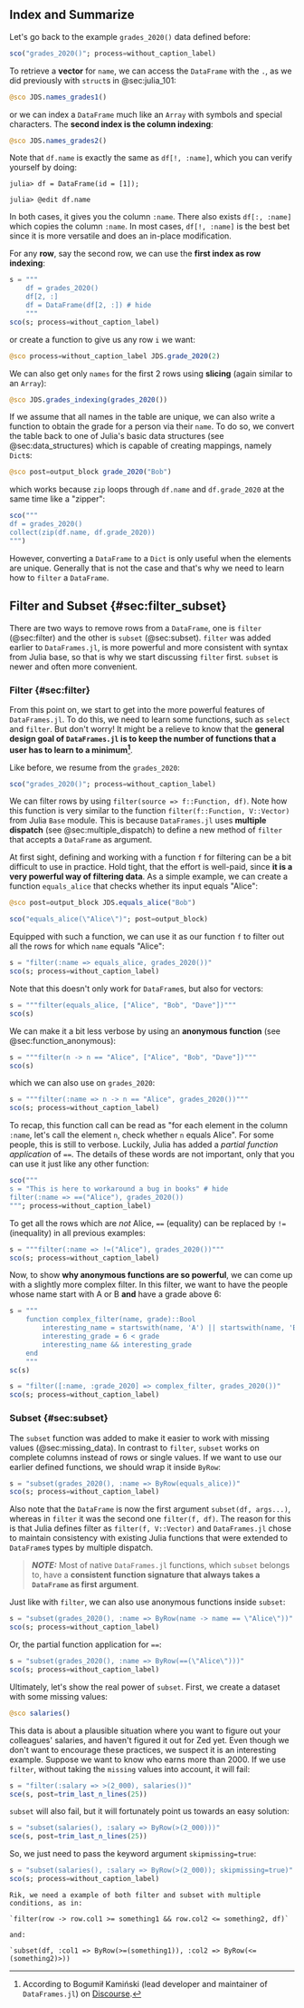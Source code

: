 ## Index and Summarize

Let's go back to the example `grades_2020()` data defined before:

```jl
sco("grades_2020()"; process=without_caption_label)
```

To retrieve a **vector** for `name`, we can access the `DataFrame` with the `.`, as we did previously with `struct`s in @sec:julia_101:

```jl
@sco JDS.names_grades1()
```

or we can index a `DataFrame` much like an `Array` with symbols and special characters.
The **second index is the column indexing**:

```jl
@sco JDS.names_grades2()
```

Note that `df.name` is exactly the same as `df[!, :name]`, which you can verify yourself by doing:

```
julia> df = DataFrame(id = [1]);

julia> @edit df.name
```

In both cases, it gives you the column `:name`.
There also exists `df[:, :name]` which copies the column `:name`.
In most cases, `df[!, :name]` is the best bet since it is more versatile and does an in-place modification.

For any **row**, say the second row, we can use the **first index as row indexing**:

```jl
s = """
    df = grades_2020()
    df[2, :]
    df = DataFrame(df[2, :]) # hide
    """
sco(s; process=without_caption_label)
```

or create a function to give us any row `i` we want:

```jl
@sco process=without_caption_label JDS.grade_2020(2)
```

We can also get only `names` for the first 2 rows using **slicing** (again similar to an `Array`):

```jl
@sco JDS.grades_indexing(grades_2020())
```

If we assume that all names in the table are unique, we can also write a function to obtain the grade for a person via their `name`.
To do so, we convert the table back to one of Julia's basic data structures (see @sec:data_structures) which is capable of creating mappings, namely `Dict`s:

```jl
@sco post=output_block grade_2020("Bob")
```

which works because `zip` loops through `df.name` and `df.grade_2020` at the same time like a "zipper":

```jl
sco("""
df = grades_2020()
collect(zip(df.name, df.grade_2020))
""")
```

However, converting a `DataFrame` to a `Dict` is only useful when the elements are unique.
Generally that is not the case and that's why  we need to learn how to `filter` a `DataFrame`.

## Filter and Subset {#sec:filter_subset}

There are two ways to remove rows from a `DataFrame`, one is `filter` (@sec:filter) and the other is `subset` (@sec:subset).
`filter` was added earlier to `DataFrames.jl`, is more powerful and more consistent with syntax from Julia base, so that is why we start discussing `filter` first.
`subset` is newer and often more convenient.

### Filter {#sec:filter}

From this point on, we start to get into the more powerful features of `DataFrames.jl`.
To do this, we need to learn some functions, such as `select` and `filter`.
But don't worry!
It might be a relieve to know that the **general design goal of `DataFrames.jl` is to keep the number of functions that a user has to learn to a minimum[^verbs]**.

[^verbs]: According to Bogumił Kamiński (lead developer and maintainer of `DataFrames.jl`) on [Discourse](https://discourse.julialang.org/t/pull-dataframes-columns-to-the-front/60327/5).

Like before, we resume from the `grades_2020`:

```jl
sco("grades_2020()"; process=without_caption_label)
```

We can filter rows by using `filter(source => f::Function, df)`.
Note how this function is very similar to the function `filter(f::Function, V::Vector)` from Julia `Base` module.
This is because `DataFrames.jl` uses **multiple dispatch** (see @sec:multiple_dispatch) to define a new method of `filter` that accepts a `DataFrame` as argument.

At first sight, defining and working with a function `f` for filtering can be a bit difficult to use in practice.
Hold tight, that the effort is well-paid, since **it is a very powerful way of filtering data**.
As a simple example, we can create a function `equals_alice` that checks whether its input equals "Alice":

```jl
@sco post=output_block JDS.equals_alice("Bob")
```

```jl
sco("equals_alice(\"Alice\")"; post=output_block)
```

Equipped with such a function, we can use it as our function `f` to filter out all the rows for which `name` equals "Alice":

```jl
s = "filter(:name => equals_alice, grades_2020())"
sco(s; process=without_caption_label)
```

Note that this doesn't only work for `DataFrame`s, but also for vectors:

```jl
s = """filter(equals_alice, ["Alice", "Bob", "Dave"])"""
sco(s)
```

We can make it a bit less verbose by using an **anonymous function** (see @sec:function_anonymous):

```jl
s = """filter(n -> n == "Alice", ["Alice", "Bob", "Dave"])"""
sco(s)
```

which we can also use on `grades_2020`:

```jl
s = """filter(:name => n -> n == "Alice", grades_2020())"""
sco(s; process=without_caption_label)
```

To recap, this function call can be read as "for each element in the column `:name`, let's call the element `n`, check whether `n` equals Alice".
For some people, this is still to verbose.
Luckily, Julia has added a _partial function application_ of `==`.
The details of these words are not important, only that you can use it just like any other function:

```jl
sco("""
s = "This is here to workaround a bug in books" # hide
filter(:name => ==("Alice"), grades_2020())
"""; process=without_caption_label)
```

To get all the rows which are *not* Alice, `==` (equality) can be replaced by `!=` (inequality) in all previous examples:

```jl
s = """filter(:name => !=("Alice"), grades_2020())"""
sco(s; process=without_caption_label)
```

Now, to show **why anonymous functions are so powerful**, we can come up with a slightly more complex filter.
In this filter, we want to have the people whose name start with A or B **and**  have a grade above 6:

```jl
s = """
    function complex_filter(name, grade)::Bool
        interesting_name = startswith(name, 'A') || startswith(name, 'B')
        interesting_grade = 6 < grade
        interesting_name && interesting_grade
    end
    """
sc(s)
```

```jl
s = "filter([:name, :grade_2020] => complex_filter, grades_2020())"
sco(s; process=without_caption_label)
```

### Subset {#sec:subset}

The `subset` function was added to make it easier to work with missing values (@sec:missing_data).
In contrast to `filter`, `subset` works on complete columns instead of rows or single values.
If we want to use our earlier defined functions, we should wrap it inside `ByRow`:

```jl
s = "subset(grades_2020(), :name => ByRow(equals_alice))"
sco(s; process=without_caption_label)
```

Also note that the `DataFrame` is now the first argument `subset(df, args...)`, whereas in `filter` it was the second one `filter(f, df)`.
The reason for this is that Julia defines filter as `filter(f, V::Vector)` and `DataFrames.jl` chose to maintain consistency with existing Julia functions that were extended to `DataFrame`s types by multiple dispatch.

> **_NOTE:_**
> Most of native `DataFrames.jl` functions, which `subset` belongs to, have a **consistent function signature that always takes a `DataFrame` as first argument**.

Just like with `filter`, we can also use anonymous functions inside `subset`:

```jl
s = "subset(grades_2020(), :name => ByRow(name -> name == \"Alice\"))"
sco(s; process=without_caption_label)
```

Or, the partial function application for `==`:

```jl
s = "subset(grades_2020(), :name => ByRow(==(\"Alice\")))"
sco(s; process=without_caption_label)
```

Ultimately, let's show the real power of `subset`.
First, we create a dataset with some missing values:

```jl
@sco salaries()
```

This data is about a plausible situation where you want to figure out your colleagues' salaries, and haven't figured it out for Zed yet.
Even though we don't want to encourage these practices, we suspect it is an interesting example.
Suppose we want to know who earns more than 2000.
If we use `filter`, without taking the `missing` values into account, it will fail:

```jl
s = "filter(:salary => >(2_000), salaries())"
sce(s, post=trim_last_n_lines(25))
```

`subset` will also fail, but it will fortunately point us towards an easy solution:

```jl
s = "subset(salaries(), :salary => ByRow(>(2_000)))"
sce(s, post=trim_last_n_lines(25))
```

So, we just need to pass the keyword argument `skipmissing=true`:

```jl
s = "subset(salaries(), :salary => ByRow(>(2_000)); skipmissing=true)"
sco(s; process=without_caption_label)
```

```{=comment}
Rik, we need a example of both filter and subset with multiple conditions, as in:

`filter(row -> row.col1 >= something1 && row.col2 <= something2, df)`

and:

`subset(df, :col1 => ByRow(>=(something1)), :col2 => ByRow(<=(something2)>))
```
